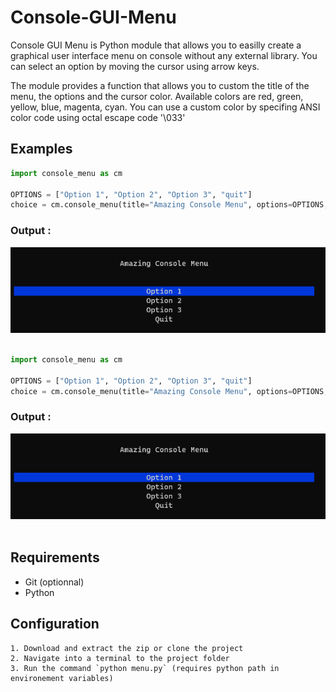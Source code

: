 # Console-GUI-Menu

Console GUI Menu is Python module that allows you to easilly create a graphical user interface menu on console without any external library. You can select an option by moving the cursor using arrow keys.

The module provides a function that allows you to custom the title of the menu, the options and the cursor color. Available colors are red, green, yellow, blue, magenta, cyan. You can use a custom color by specifing ANSI color code using octal escape code '\033'

## Examples

```python
import console_menu as cm

OPTIONS = ["Option 1", "Option 2", "Option 3", "quit"]
choice = cm.console_menu(title="Amazing Console Menu", options=OPTIONS, cursor_color="blue")
```

<h3>Output :</h3>
<div style="text-align:center">
  <img src="Captured.PNG" alt="Nodm de l'image"/>
</div><br>

```python
import console_menu as cm

OPTIONS = ["Option 1", "Option 2", "Option 3", "quit"]
choice = cm.console_menu(title="Amazing Console Menu", options=OPTIONS, cursor_color="\033[48;5;202m")
```

<h3>Output :</h3>
<div style="text-align:center">
  <img src="Captured.PNG" alt="Nodm de l'image"/>
</div><br>

## Requirements
- Git (optionnal)
- Python

## Configuration
    1. Download and extract the zip or clone the project
    2. Navigate into a terminal to the project folder
    3. Run the command `python menu.py` (requires python path in environement variables)